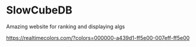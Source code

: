 # SlowCubeDB

Amazing website for ranking and displaying algs

https://realtimecolors.com/?colors=000000-a439d1-ff5e00-007eff-ff5e00
